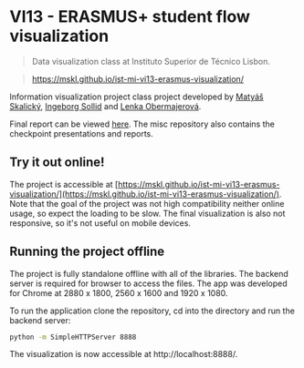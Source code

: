 # VI13 - ERASMUS+ student flow visualization
> Data visualization class at Instituto Superior de Técnico Lisbon.

> https://mskl.github.io/ist-mi-vi13-erasmus-visualization/

Information visualization project class project developed by [Matyáš Skalický](https://github.com/mskl), [Ingeborg Sollid](https://github.com/isollid) and [Lenka Obermajerová](https://github.com/Lenka97).

Final report can be viewed [here](misc/checkpoints/report/VI13Report.pdf). The misc repository also contains the checkpoint presentations and reports.

## Try it out online!
The project is accessible at [https://mskl.github.io/ist-mi-vi13-erasmus-visualization/](https://mskl.github.io/ist-mi-vi13-erasmus-visualization/). Note that the goal of the project was not high compatibility neither online usage, so expect the loading to be slow. The final visualization is also not responsive, so it's not useful on mobile devices.

## Running the project offline
The project is fully standalone offline with all of the libraries. The backend server is required for browser to access the files. The app was developed for Chrome at 2880 x 1800, 2560 x 1600 and 1920 x 1080.

To run the application clone the repository, cd into the directory and run the backend server:

``` bash
python -m SimpleHTTPServer 8888
```

The visualization is now accessible at 
http://localhost:8888/.
